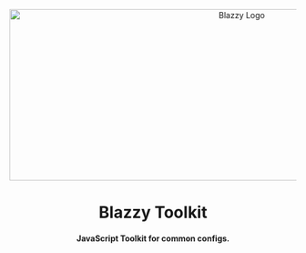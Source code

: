 <p align="center">
  <picture>
  <source media ="(prefers-color-scheme: dark)" srcset="https://raw.githubusercontent.com/ymehmetcan/blazzy-toolkit/assets/blazzy-logo-dark-bg.svg">
  <img src="https://github.com/ymehmetcan/blazzy-toolkit/blob/main/assets/blazzy-logo-dark-bg.svg" width="800" height="300" alt="Blazzy Logo">
</picture>
</p>
<h1 align="center">
  Blazzy Toolkit
</h1>
<h4 align="center">
  JavaScript Toolkit for common configs.
</h4>
